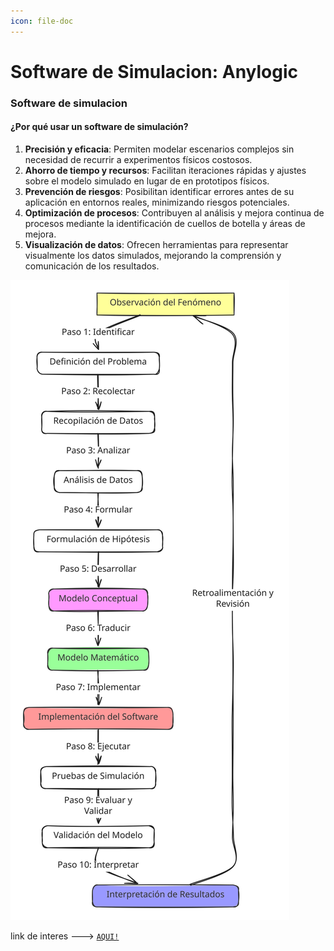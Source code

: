 ```yaml
---
icon: file-doc
---
```


# Software de Simulacion: Anylogic

### Software de simulacion

#### ¿Por qué usar un software de simulación?

1. **Precisión y eficacia**: Permiten modelar escenarios complejos sin necesidad de recurrir a experimentos físicos costosos.
2. **Ahorro de tiempo y recursos**: Facilitan iteraciones rápidas y ajustes sobre el modelo simulado en lugar de en prototipos físicos.
3. **Prevención de riesgos**: Posibilitan identificar errores antes de su aplicación en entornos reales, minimizando riesgos potenciales.
4. **Optimización de procesos**: Contribuyen al análisis y mejora continua de procesos mediante la identificación de cuellos de botella y áreas de mejora.
5. **Visualización de datos**: Ofrecen herramientas para representar visualmente los datos simulados, mejorando la comprensión y comunicación de los resultados.

<img src="../../.gitbook/assets/file.excalidraw (2).svg" alt="" class="gitbook-drawing">

link de interes ---> [`AQUI!`](https://anylogic.help/anylogic/ui/properties-view.html)
